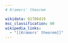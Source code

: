 ```yaml
---
# Kramers' theorem

wikidata: Q1786419
msc_classification: 00
wikipedia_links:
  - "[[Kramers' theorem]]"
---
```

